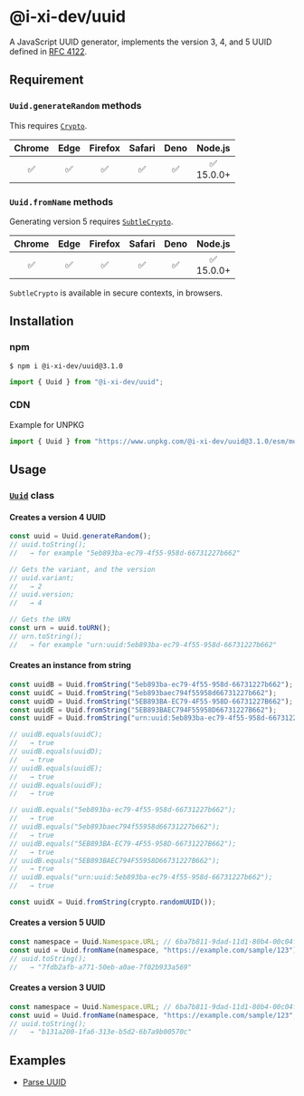 # @i-xi-dev/uuid

A JavaScript UUID generator, implements the version 3, 4, and 5 UUID defined in [RFC 4122](https://datatracker.ietf.org/doc/rfc4122/).


## Requirement

### `Uuid.generateRandom` methods

This requires [`Crypto`](https://developer.mozilla.org/en-US/docs/Web/API/Crypto).

| Chrome | Edge | Firefox | Safari | Deno | Node.js |
| :---: | :---: | :---: | :---: | :---: | :---: |
| ✅ | ✅ | ✅ | ✅ | ✅ | ✅<br />15.0.0+ |

### `Uuid.fromName` methods

Generating version 5 requires [`SubtleCrypto`](https://developer.mozilla.org/en-US/docs/Web/API/SubtleCrypto).

| Chrome | Edge | Firefox | Safari | Deno | Node.js |
| :---: | :---: | :---: | :---: | :---: | :---: |
| ✅ | ✅ | ✅ | ✅ | ✅ | ✅<br />15.0.0+ |

`SubtleCrypto` is available in secure contexts, in browsers.

## Installation

### npm

```console
$ npm i @i-xi-dev/uuid@3.1.0
```

```javascript
import { Uuid } from "@i-xi-dev/uuid";
```

### CDN

Example for UNPKG
```javascript
import { Uuid } from "https://www.unpkg.com/@i-xi-dev/uuid@3.1.0/esm/mod.js";
```


## Usage

### [`Uuid`](https://doc.deno.land/https://raw.githubusercontent.com/i-xi-dev/uuid.es/3.1.0/mod.ts/~/Uuid) class

#### Creates a version 4 UUID
```javascript
const uuid = Uuid.generateRandom();
// uuid.toString();
//   → for example "5eb893ba-ec79-4f55-958d-66731227b662"

// Gets the variant, and the version
// uuid.variant;
//   → 2
// uuid.version;
//   → 4

// Gets the URN
const urn = uuid.toURN();
// urn.toString();
//   → for example "urn:uuid:5eb893ba-ec79-4f55-958d-66731227b662"
```

#### Creates an instance from string
```javascript
const uuidB = Uuid.fromString("5eb893ba-ec79-4f55-958d-66731227b662");
const uuidC = Uuid.fromString("5eb893baec794f55958d66731227b662");
const uuidD = Uuid.fromString("5EB893BA-EC79-4F55-958D-66731227B662");
const uuidE = Uuid.fromString("5EB893BAEC794F55958D66731227B662");
const uuidF = Uuid.fromString("urn:uuid:5eb893ba-ec79-4f55-958d-66731227b662");

// uuidB.equals(uuidC);
//   → true
// uuidB.equals(uuidD);
//   → true
// uuidB.equals(uuidE);
//   → true
// uuidB.equals(uuidF);
//   → true

// uuidB.equals("5eb893ba-ec79-4f55-958d-66731227b662");
//   → true
// uuidB.equals("5eb893baec794f55958d66731227b662");
//   → true
// uuidB.equals("5EB893BA-EC79-4F55-958D-66731227B662");
//   → true
// uuidB.equals("5EB893BAEC794F55958D66731227B662");
//   → true
// uuidB.equals("urn:uuid:5eb893ba-ec79-4f55-958d-66731227b662");
//   → true
```

```javascript
const uuidX = Uuid.fromString(crypto.randomUUID());
```

#### Creates a version 5 UUID
```javascript
const namespace = Uuid.Namespace.URL; // 6ba7b811-9dad-11d1-80b4-00c04fd430c8
const uuid = Uuid.fromName(namespace, "https://example.com/sample/123");
// uuid.toString();
//   → "7fdb2afb-a771-50eb-a0ae-7f02b933a569"
```

#### Creates a version 3 UUID
```javascript
const namespace = Uuid.Namespace.URL; // 6ba7b811-9dad-11d1-80b4-00c04fd430c8
const uuid = Uuid.fromName(namespace, "https://example.com/sample/123", 3);
// uuid.toString();
//   → "b131a200-1fa6-313e-b5d2-6b7a9b00570c"
```

## Examples

- [Parse UUID](https://i-xi-dev.github.io/uuid.es/example/parse.html)
